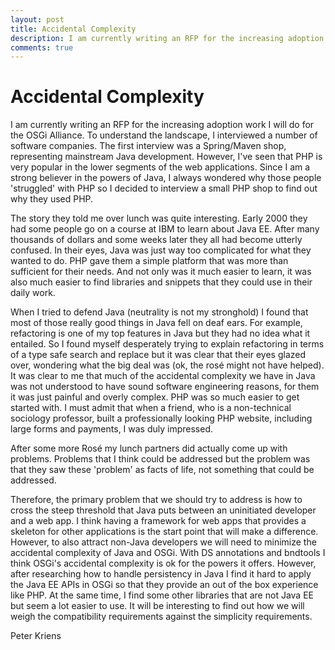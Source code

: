 ```yaml
---
layout: post
title: Accidental Complexity
description: I am currently writing an RFP for the increasing adoption work I will do for the OSGi Alliance. To understand the landscape, I interviewed a number of software companies. The first interview was a Spring/Maven shop, representing mainstream Java development. However, I've seen that ...
comments: true
---
```


# Accidental Complexity

I am currently writing an RFP for the increasing adoption work I will do for the OSGi Alliance. To understand the landscape, I interviewed a number of software companies. The first interview was a Spring/Maven shop, representing mainstream Java development. However, I've seen that PHP is very  popular in the lower segments of the web applications. Since I am a strong believer in the powers of Java, I always wondered why those people 'struggled' with PHP so I decided to interview a small PHP shop to find out why they used PHP.

The story they told me over lunch was quite interesting. Early 2000 they had some people go on a course at IBM to learn about Java EE. After many thousands of dollars and some weeks later they all had become utterly confused. In their eyes, Java was just way too complicated for what they wanted to do. PHP gave them a simple platform that was more than sufficient for their needs. And not only was it much easier to learn, it was also much easier to find libraries and snippets that they could use in their daily work.

When I tried to defend Java (neutrality is not my stronghold) I found that most of those really good things in Java fell on deaf ears. For example, refactoring is one of my top features in Java but they had no idea what it entailed. So I found myself desperately trying to explain refactoring in terms of a type safe search and replace but it was clear that their eyes glazed over, wondering what the big deal was (ok, the rosé might not have helped). It was clear to me that much of the accidental complexity we have in Java was not understood to have sound software engineering reasons, for them it was just painful and overly complex. PHP was so much easier to get started with. I must admit that when a friend, who is a non-technical sociology professor, built a professionally looking PHP website, including large forms and payments, I was duly impressed.

After some more Rosé my lunch partners did actually come up with problems. Problems that I think could be addressed but the problem was that they saw these 'problem' as facts of life, not something that could be addressed.

Therefore, the primary problem that we should try to address is how to cross the steep threshold that Java puts between an uninitiated developer and a web app. I think having a framework for web apps that provides a skeleton for other applications is the start point that will make a difference. However, to also attract non-Java developers we will need to minimize the accidental complexity of Java and OSGi. With DS annotations and bndtools I think OSGi's accidental complexity is ok for the powers it offers. However, after researching how to handle persistency in Java I find it hard to apply the Java EE APIs in OSGi so that they provide an out of the box experience like PHP. At the same time, I find some other libraries that are not Java EE but seem a lot easier to use. It will be interesting to find out how we will weigh the compatibility requirements against the simplicity requirements.

Peter Kriens

